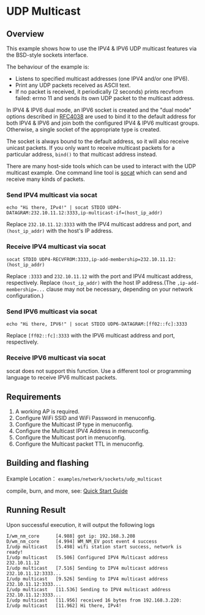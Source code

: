 # UDP Multicast

## Overview
This example shows how to use the IPV4 & IPV6 UDP multicast features via the BSD-style sockets interface.

The behaviour of the example is:
- Listens to specified multicast addresses (one IPV4 and/or one IPV6).
- Print any UDP packets received as ASCII text.
- If no packet is received, it periodically (2 seconds) prints recvfrom failed: errno 11 and sends its own UDP packet to the multicast address.

In IPV4 & IPV6 dual mode, an IPV6 socket is created and the "dual mode" options described in [RFC4038](https://tools.ietf.org/html/rfc4038) are used to bind it to the default address for both IPV4 & IPV6 and join both the configured IPV4 & IPV6 multicast groups. Otherwise, a single socket of the appropriate type is created.

The socket is always bound to the default address, so it will also receive unicast packets. If you only want to receive multicast packets for a particular address, `bind()` to that  multicast address instead.

There are many host-side tools which can be used to interact with the UDP multicast example. One command line tool is [socat](http://www.dest-unreach.org/socat/) which can send and receive many kinds of packets.

### Send IPV4 multicast via socat
```
echo "Hi there, IPv4!" | socat STDIO UDP4-DATAGRAM:232.10.11.12:3333,ip-multicast-if=(host_ip_addr)
```
Replace `232.10.11.12:3333` with the IPV4 multicast address and port, and `(host_ip_addr)` with the host's IP address.

### Receive IPV4 multicast via socat
```
socat STDIO UDP4-RECVFROM:3333,ip-add-membership=232.10.11.12:(host_ip_addr)
```
Replace `:3333` and `232.10.11.12` with the port and IPV4 multicast address, respectively. Replace `(host_ip_addr)` with the host IP address.(The `,ip-add-membership=...` clause may not be necessary, depending on your network configuration.)

### Send IPV6 multicast via socat
```
echo "Hi there, IPV6!" | socat STDIO UDP6-DATAGRAM:[ff02::fc]:3333
```
Replace `[ff02::fc]:3333` with the IPV6 multicast address and port, respectively.

### Receive IPV6 multicast via socat
socat does not support this function.
Use a different tool or programming language to receive IPV6 multicast packets.

## Requirements
1. A working AP is required.
2. Configure WiFi SSID and WiFi Password in menuconfig.
3. Configure the Multicast IP type in menuconfig.
4. Configure the Multicast IPV4 Address in menuconfig.
5. Configure the Multicast port in menuconfig.
6. Configure the Multicast packet TTL in menuconfig.

## Building and flashing

Example Location： `examples/network/sockets/udp_multicast`

compile, burn, and more, see: [Quick Start Guide](https://doc.winnermicro.net/w800/en/2.2-beta.2/get_started/index.html)


## Running Result

Upon successful execution, it will output the following logs

```
I/wm_nm_core      [4.988] got ip: 192.168.3.208
D/wm_nm_core      [4.994] WM_NM_EV post event 4 success
I/udp multicast   [5.498] wifi station start success, network is ready!
I/udp multicast   [5.506] Configured IPV4 Multicast address 232.10.11.12
I/udp multicast   [7.516] Sending to IPV4 multicast address 232.10.11.12:3333...
I/udp multicast   [9.526] Sending to IPV4 multicast address 232.10.11.12:3333...
I/udp multicast   [11.536] Sending to IPV4 multicast address 232.10.11.12:3333...
I/udp multicast   [11.956] received 16 bytes from 192.168.3.220:
I/udp multicast   [11.962] Hi there, IPv4!

```